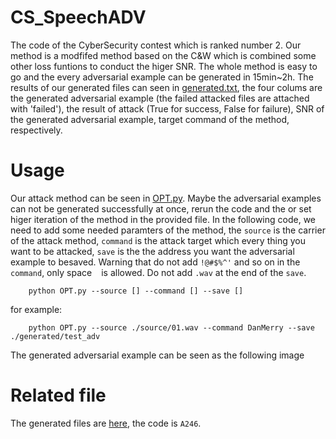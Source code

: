 # CS_SpeechADV
The code of the CyberSecurity contest which is ranked number 2. Our method is a modfifed method based on the C&W which is combined some other loss funtions to conduct the higer SNR. The whole method is easy to go and the every adversarial example can be generated in 15min~2h. The results of our generated files can seen in [generated.txt](./generated/generated.txt), the four colums are the generated adversarial example (the failed attacked files are attached with 'failed'), the result of attack (True for success, False for failure), SNR of the generated adversarial example, target command of the method, respectively.
# Usage
Our attack method can be seen in [OPT.py](./OPT.py). Maybe the adversarial examples can not be generated successfully at once, rerun the code and the or set higer iteration of the method in the provided file. In the following code, we need to add some needed paramters of the method, the `source` is the carrier of the attack method, `command` is the attack target which every thing you want to be attacked, `save` is the the address you want the adversarial example to besaved. Warning that do not add `!@#$%^'` and so on in the `command`, only space ` ` is allowed. Do not add `.wav` at the end of the `save`.

        python OPT.py --source [] --command [] --save []
for example:

        python OPT.py --source ./source/01.wav --command DanMerry --save ./generated/test_adv
The generated adversarial example can be seen as the following image
# Related file
The generated files are [here](https://pan.baidu.com/s/1Wth4kmrhk2lC1hLa9EdoUg), the code is `A246`.
